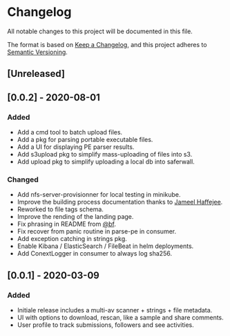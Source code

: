 # Changelog
All notable changes to this project will be documented in this file.

The format is based on [Keep a Changelog](https://keepachangelog.com/en/1.0.0/),
and this project adheres to [Semantic Versioning](https://semver.org/spec/v2.0.0.html).

## [Unreleased]

## [0.0.2] - 2020-08-01
### Added
- Add a cmd tool to batch upload files.
- Add a pkg for parsing portable executable files.
- Add a UI for displaying PE parser results.
- Add s3upload pkg to simplify mass-uploading of files into s3.
- Add upload pkg to simplify uploading a local db into saferwall.

### Changed
- Add nfs-server-provisionner for local testing in minikube.
- Improve the building process documentation thanks to [Jameel Haffejee](https://github.com/RC114).
- Reworked to file tags schema.
- Improve the rending of the landing page.
- Fix phrasing in README from [@bf](https://github.com/bf).
- Fix recover from panic routine in parse-pe in consumer.
- Add exception catching in strings pkg.
- Enable Kibana / ElasticSearch / FileBeat in helm deployments.
- Add ConextLogger in consumer to always log sha256.


## [0.0.1] - 2020-03-09
### Added
- Initiale release includes a multi-av scanner + strings + file metadata.
- UI with options to download, rescan, like a sample and share comments.
- User profile to track submissions, followers and see activities.
